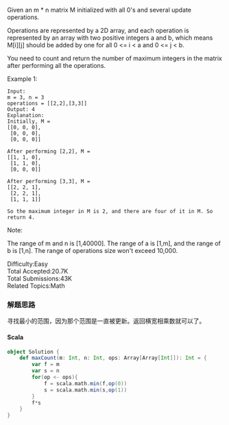 Given an m * n matrix M initialized with all 0's and several update operations.

Operations are represented by a 2D array, and each operation is represented by an array with two positive integers a and b, which means M[i][j] should be added by one for all 0 <= i < a and 0 <= j < b.

You need to count and return the number of maximum integers in the matrix after performing all the operations.

Example 1:
```
Input: 
m = 3, n = 3
operations = [[2,2],[3,3]]
Output: 4
Explanation: 
Initially, M = 
[[0, 0, 0],
 [0, 0, 0],
 [0, 0, 0]]
 
After performing [2,2], M = 
[[1, 1, 0],
 [1, 1, 0],
 [0, 0, 0]]

After performing [3,3], M = 
[[2, 2, 1],
 [2, 2, 1],
 [1, 1, 1]]

So the maximum integer in M is 2, and there are four of it in M. So return 4.
```
Note:

The range of m and n is [1,40000].
The range of a is [1,m], and the range of b is [1,n].
The range of operations size won't exceed 10,000.

Difficulty:Easy  
Total Accepted:20.7K  
Total Submissions:43K  
Related Topics:Math

### 解题思路
寻找最小的范围，因为那个范围是一直被更新。返回横宽相乘数就可以了。
#### Scala
```scala
object Solution {
    def maxCount(m: Int, n: Int, ops: Array[Array[Int]]): Int = {
        var f = m
        var s = n
        for(op <- ops){
            f = scala.math.min(f,op(0))
            s = scala.math.min(s,op(1))
        }
        f*s
    }
}
```